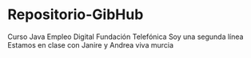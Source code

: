 # Repositorio-GibHub
Curso Java Empleo Digital Fundación Telefónica
Soy una segunda línea
Estamos en clase con Janire y Andrea
viva murcia

